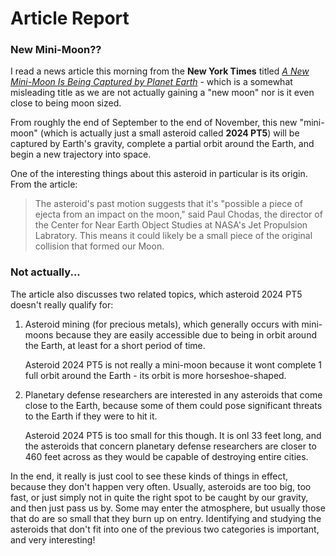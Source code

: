 # Article Report
### New Mini-Moon??

I read a news article this morning from the __New York Times__ titled [_A New Mini-Moon Is Being Captured by Planet Earth_](https://www.nytimes.com/2024/09/12/science/new-mini-moon-earth-orbit.html) - which is a somewhat misleading title as we are not actually gaining a "new moon" nor is it even close to being moon sized. 

From roughly the end of September to the end of November, this new "mini-moon" (which is actually just a small asteroid called **2024 PT5**) will be captured by Earth's gravity, complete a partial orbit around the Earth, and begin a new trajectory into space.

One of the interesting things about this asteroid in particular is its origin. From the article:
> The asteroid's past motion suggests that it's "possible a piece of ejecta from an impact on the moon," said Paul Chodas, the director of the Center for Near Earth Object Studies at NASA's Jet Propulsion Labratory.
This means it could likely be a small piece of the original collision that formed our Moon.

### Not actually...

The article also discusses two related topics, which asteroid 2024 PT5 doesn't really qualify for:
1. Asteroid mining (for precious metals), which generally occurs with mini-moons because they are easily accessible due to being in orbit around the Earth, at least for a short period of time.

    Asteroid 2024 PT5 is not really a mini-moon because it wont complete 1 full orbit around the Earth - its orbit is more horseshoe-shaped. 
4. Planetary defense researchers are interested in any asteroids that come close to the Earth, because some of them could pose significant threats to the Earth if they were to hit it.
     
     Asteroid 2024 PT5 is too small for this though. It is onl 33 feet long, and the asteroids that concern planetary defense researchers are closer to 460 feet across as they would be capable of destroying entire cities.


In the end, it really is just cool to see these kinds of things in effect, because they don't happen very often. Usually, asteroids are too big, too fast, or just simply not in quite the right spot to be caught by our gravity, and then just pass us by. Some may enter the atmosphere, but usually those that do are so small that they burn up on entry. Identifying and studying the asteroids that don't fit into one of the previous two categories is important, and very interesting!
